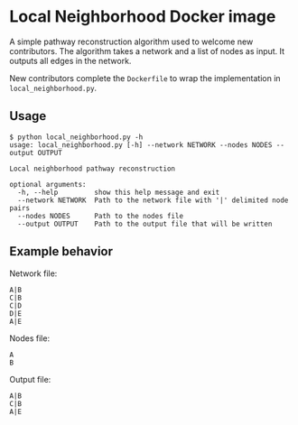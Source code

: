 # Local Neighborhood Docker image

A simple pathway reconstruction algorithm used to welcome new contributors.
The algorithm takes a network and a list of nodes as input.
It outputs all edges in the network.

New contributors complete the `Dockerfile` to wrap the implementation in `local_neighborhood.py`.

## Usage
```
$ python local_neighborhood.py -h
usage: local_neighborhood.py [-h] --network NETWORK --nodes NODES --output OUTPUT        

Local neighborhood pathway reconstruction

optional arguments:
  -h, --help         show this help message and exit
  --network NETWORK  Path to the network file with '|' delimited node pairs
  --nodes NODES      Path to the nodes file
  --output OUTPUT    Path to the output file that will be written
```

## Example behavior
Network file:
```
A|B
C|B
C|D
D|E
A|E
```

Nodes file:
```
A
B
```

Output file:
```
A|B
C|B
A|E
```